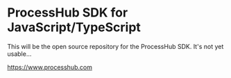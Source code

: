 # ProcessHub SDK for JavaScript/TypeScript

This will be the open source repository for the ProcessHub SDK. It's not yet usable...

https://www.processhub.com

